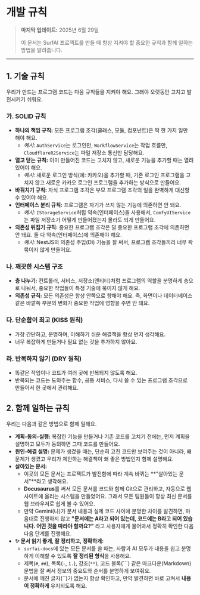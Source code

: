 # 개발 규칙

> **마지막 업데이트:** 2025년 6월 29일
>
> 이 문서는 SurfAI 프로젝트를 만들 때 항상 지켜야 할 중요한 규칙과 함께 일하는 방법을 알려줍니다.

---

## 1. 기술 규칙

우리가 만드는 프로그램 코드는 다음 규칙들을 지켜야 해요. 그래야 오랫동안 고치고 발전시키기 쉬워요.

### 가. SOLID 규칙

-   **하나의 책임 규칙:** 모든 프로그램 조각(클래스, 모듈, 컴포넌트)은 딱 한 가지 일만 해야 해요.
    -   *예시:* `AuthService`는 로그인만, `WorkflowService`는 작업 흐름만, `CloudflareR2Service`는 파일 저장소 통신만 담당해요.
-   **열고 닫는 규칙:** 이미 만들어진 코드는 고치지 않고, 새로운 기능을 추가할 때는 열려 있어야 해요.
    -   *예시:* 새로운 로그인 방식(예: 카카오)을 추가할 때, 기존 로그인 프로그램을 고치지 않고 새로운 카카오 로그인 프로그램을 추가하는 방식으로 만들어요.
-   **바꿔치기 규칙:** 자식 프로그램 조각은 부모 프로그램 조각의 일을 완벽하게 대신할 수 있어야 해요.
-   **인터페이스 분리 규칙:** 프로그램은 자기가 쓰지 않는 기능에 의존하면 안 돼요.
    -   *예시:* `IStorageService`처럼 약속(인터페이스)을 사용해서, `ComfyUIService`는 파일 저장소가 어떻게 만들어졌는지 몰라도 되게 만들어요.
-   **의존성 뒤집기 규칙:** 중요한 프로그램 조각은 덜 중요한 프로그램 조각에 의존하면 안 돼요. 둘 다 약속(인터페이스)에 의존해야 해요.
    -   *예시:* NestJS의 의존성 주입(DI) 기능을 잘 써서, 프로그램 조각들끼리 너무 꽉 묶이지 않게 만들어요.

### 나. 깨끗한 시스템 구조

-   **층 나누기:** 컨트롤러, 서비스, 저장소(엔티티)처럼 프로그램의 역할을 분명하게 층으로 나눠서, 중요한 작업들이 특정 기술에 묶이지 않게 해요.
-   **의존성 규칙:** 모든 의존성은 항상 안쪽으로 향해야 해요. 즉, 화면이나 데이터베이스 같은 바깥쪽 부분의 변화가 중요한 작업에 영향을 주면 안 돼요.

### 다. 단순함이 최고 (KISS 원칙)

-   가장 간단하고, 분명하며, 이해하기 쉬운 해결책을 항상 먼저 생각해요.
-   너무 복잡하게 만들거나 필요 없는 것을 추가하지 않아요.

### 라. 반복하지 않기 (DRY 원칙)

-   똑같은 작업이나 코드가 여러 곳에 반복되지 않도록 해요.
-   반복되는 코드는 도와주는 함수, 공통 서비스, 다시 쓸 수 있는 프로그램 조각으로 만들어서 한 곳에서 관리해요.

## 2. 함께 일하는 규칙

우리는 다음과 같은 방법으로 함께 일해요.

-   **계획-동의-실행:** 복잡한 기능을 만들거나 기존 코드를 고치기 전에는, 먼저 계획을 설명하고 모두가 동의하면 그때 코드를 만들어요.
-   **원인-해결 설명:** 문제가 생겼을 때는, 단순히 고친 코드만 보여주는 것이 아니라, 왜 문제가 생겼고 우리가 제안하는 해결책이 왜 좋은 방법인지 함께 설명해요.
-   **살아있는 문서:**
    -   이곳의 모든 문서는 프로젝트가 발전함에 따라 계속 바뀌는 **"살아있는 문서"**라고 생각해요.
    -   **Docusaurus**를 써서 모든 문서를 코드와 함께 Git으로 관리하고, 자동으로 웹사이트에 올리는 시스템을 만들었어요. 그래서 모든 팀원들이 항상 최신 문서를 웹 브라우저로 쉽게 볼 수 있어요.
    -   만약 Gemini(나)가 문서 내용과 실제 코드 사이에 분명한 차이를 발견하면, 마음대로 진행하지 않고 **"문서에는 A라고 되어 있는데, 코드에는 B라고 되어 있습니다. 어떤 것을 따라야 할까요?"** 라고 사용자에게 물어봐서 정확히 확인한 다음 다음 단계를 진행해요.
-   **✨ 문서 읽기 좋게, 잘 정리하고, 정확하게:**
    -   `surfai-docs`에 있는 모든 문서를 쓸 때는, 사람과 AI 모두가 내용을 쉽고 분명하게 이해할 수 있도록 **잘 정리된 형식**을 사용해요.
    -   제목(`#`, `##`), 목록(`-`, `1.`), 강조(`**`), 코드 블록(```) 같은 마크다운(Markdown) 문법을 잘 써서 정보의 중요도와 순서를 분명하게 보여줘요.
    -   문서에 깨진 글자(``)가 없는지 항상 확인하고, 만약 발견하면 바로 고쳐서 **내용이 정확하게** 유지되도록 해요.
